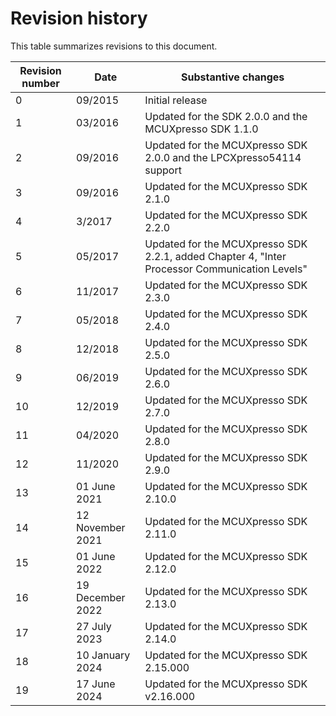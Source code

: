 # Revision history

This table summarizes revisions to this document.

|Revision number|Date|Substantive changes|
|---------------|----|-------------------|
|0|09/2015|Initial release|
|1|03/2016|Updated for the SDK 2.0.0 and the MCUXpresso SDK 1.1.0|
|2|09/2016|Updated for the MCUXpresso SDK 2.0.0 and the LPCXpresso54114 support|
|3|09/2016|Updated for the MCUXpresso SDK 2.1.0|
|4|3/2017|Updated for the MCUXpresso SDK 2.2.0|
|5|05/2017|Updated for the MCUXpresso SDK 2.2.1, added Chapter 4, "Inter Processor Communication Levels"|
|6|11/2017|Updated for the MCUXpresso SDK 2.3.0|
|7|05/2018|Updated for the MCUXpresso SDK 2.4.0|
|8|12/2018|Updated for the MCUXpresso SDK 2.5.0|
|9|06/2019|Updated for the MCUXpresso SDK 2.6.0|
|10|12/2019|Updated for the MCUXpresso SDK 2.7.0|
|11|04/2020|Updated for the MCUXpresso SDK 2.8.0|
|12|11/2020|Updated for the MCUXpresso SDK 2.9.0|
|13|01 June 2021|Updated for the MCUXpresso SDK 2.10.0|
|14|12 November 2021|Updated for the MCUXpresso SDK 2.11.0|
|15|01 June 2022|Updated for the MCUXpresso SDK 2.12.0|
|16|19 December 2022|Updated for the MCUXpresso SDK 2.13.0|
|17|27 July 2023|Updated for the MCUXpresso SDK 2.14.0|
|18|10 January 2024|Updated for the MCUXpresso SDK 2.15.000|
|19|17 June 2024|Updated for the MCUXpresso SDK v2.16.000|

